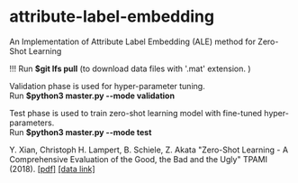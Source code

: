 # attribute-label-embedding
An Implementation of Attribute Label Embedding (ALE) method for Zero-Shot Learning

!!! Run **$git lfs pull** (to download data files with '.mat' extension.  )
  
Validation phase is used for hyper-parameter tuning.   
Run **$python3 master.py --mode validation**

Test phase is used to train zero-shot learning model with fine-tuned hyper-parameters.   
Run **$python3 master.py --mode test**
   
Y. Xian, Christoph H. Lampert, B. Schiele, Z. Akata "Zero-Shot Learning - A Comprehensive Evaluation of the Good, the Bad and the Ugly" TPAMI (2018). [[pdf]](https://arxiv.org/pdf/1707.00600.pdf) [[data link]](https://www.mpi-inf.mpg.de/departments/computer-vision-and-multimodal-computing/research/zero-shot-learning/zero-shot-learning-the-good-the-bad-and-the-ugly/)
